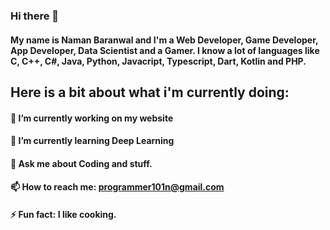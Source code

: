 ### Hi there 👋
#### My name is Naman Baranwal and I'm a Web Developer, Game Developer, App Developer, Data Scientist and a Gamer. I know a lot of languages like C, C++, C#, Java, Python, Javacript, Typescript, Dart, Kotlin and PHP.

## Here is a bit about what i'm currently doing:

#### 🔭 I’m currently working on my website
#### 🌱 I’m currently learning Deep Learning
#### 💬 Ask me about Coding and stuff.
#### 📫 How to reach me: programmer101n@gmail.com
#### ⚡ Fun fact: I like cooking.
